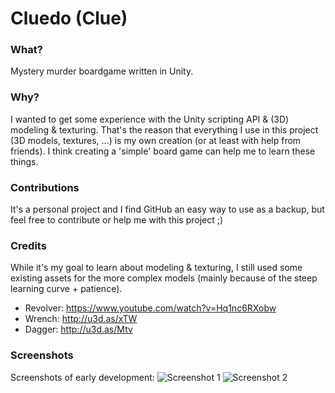 # Cluedo (Clue)

### What?
Mystery murder boardgame written in Unity.

### Why?
I wanted to get some experience with the Unity scripting API & (3D) modeling & texturing.
That's the reason that everything I use in this project (3D models, textures, ...) is my own creation (or at least with help from friends). I think creating a 'simple' board game can help me to learn these things.

### Contributions
It's a personal project and I find GitHub an easy way to use as a backup, but feel free to contribute or help me with this project ;)

### Credits
While it's my goal to learn about modeling & texturing, I still used some existing assets for the
more complex models (mainly because of the steep learning curve + patience).

- Revolver: https://www.youtube.com/watch?v=Hq1nc6RXobw
- Wrench: http://u3d.as/xTW
- Dagger: http://u3d.as/Mtv

### Screenshots
Screenshots of early development:
![Screenshot 1](http://i.imgur.com/H67HpxH.png)
![Screenshot 2](http://i.imgur.com/1PQhGPx.png)
